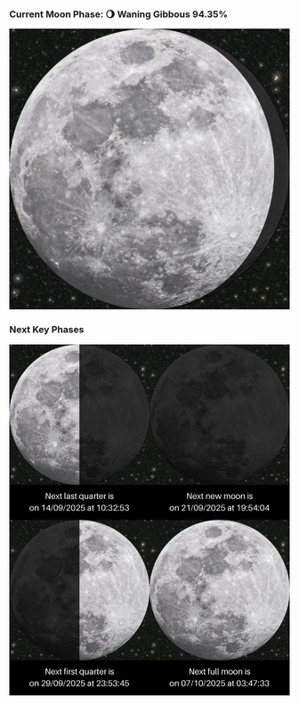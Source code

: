 ### Current Moon Phase: 🌖 Waning Gibbous 94.35%
![Moon Phase](moonphase.png)
### Next Key Phases
![Gallery](gallery.png)